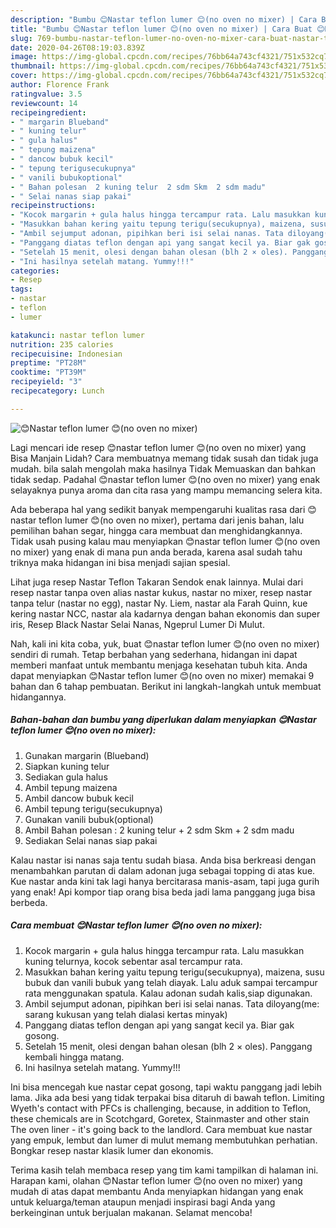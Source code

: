 ```yaml
---
description: "Bumbu 😊Nastar teflon lumer 😊(no oven no mixer) | Cara Buat 😊Nastar teflon lumer 😊(no oven no mixer) Yang Mudah Dan Praktis"
title: "Bumbu 😊Nastar teflon lumer 😊(no oven no mixer) | Cara Buat 😊Nastar teflon lumer 😊(no oven no mixer) Yang Mudah Dan Praktis"
slug: 769-bumbu-nastar-teflon-lumer-no-oven-no-mixer-cara-buat-nastar-teflon-lumer-no-oven-no-mixer-yang-mudah-dan-praktis
date: 2020-04-26T08:19:03.839Z
image: https://img-global.cpcdn.com/recipes/76bb64a743cf4321/751x532cq70/😊nastar-teflon-lumer-😊no-oven-no-mixer-foto-resep-utama.jpg
thumbnail: https://img-global.cpcdn.com/recipes/76bb64a743cf4321/751x532cq70/😊nastar-teflon-lumer-😊no-oven-no-mixer-foto-resep-utama.jpg
cover: https://img-global.cpcdn.com/recipes/76bb64a743cf4321/751x532cq70/😊nastar-teflon-lumer-😊no-oven-no-mixer-foto-resep-utama.jpg
author: Florence Frank
ratingvalue: 3.5
reviewcount: 14
recipeingredient:
- " margarin Blueband"
- " kuning telur"
- " gula halus"
- " tepung maizena"
- " dancow bubuk kecil"
- " tepung terigusecukupnya"
- " vanili bubukoptional"
- " Bahan polesan  2 kuning telur  2 sdm Skm  2 sdm madu"
- " Selai nanas siap pakai"
recipeinstructions:
- "Kocok margarin + gula halus hingga tercampur rata. Lalu masukkan kuning telurnya, kocok sebentar asal tercampur rata."
- "Masukkan bahan kering yaitu tepung terigu(secukupnya), maizena, susu bubuk dan vanili bubuk yang telah diayak. Lalu aduk sampai tercampur rata menggunakan spatula. Kalau adonan sudah kalis,siap digunakan."
- "Ambil sejumput adonan, pipihkan beri isi selai nanas. Tata diloyang(me: sarang kukusan yang telah dialasi kertas minyak)"
- "Panggang diatas teflon dengan api yang sangat kecil ya. Biar gak gosong."
- "Setelah 15 menit, olesi dengan bahan olesan (blh 2 × oles). Panggang kembali hingga matang."
- "Ini hasilnya setelah matang. Yummy!!!"
categories:
- Resep
tags:
- nastar
- teflon
- lumer

katakunci: nastar teflon lumer 
nutrition: 235 calories
recipecuisine: Indonesian
preptime: "PT28M"
cooktime: "PT39M"
recipeyield: "3"
recipecategory: Lunch

---
```



![😊Nastar teflon lumer 😊(no oven no mixer)](https://img-global.cpcdn.com/recipes/76bb64a743cf4321/751x532cq70/😊nastar-teflon-lumer-😊no-oven-no-mixer-foto-resep-utama.jpg)

Lagi mencari ide resep 😊nastar teflon lumer 😊(no oven no mixer) yang Bisa Manjain Lidah? Cara membuatnya memang tidak susah dan tidak juga mudah. bila salah mengolah maka hasilnya Tidak Memuaskan dan bahkan tidak sedap. Padahal 😊nastar teflon lumer 😊(no oven no mixer) yang enak selayaknya punya aroma dan cita rasa yang mampu memancing selera kita.

Ada beberapa hal yang sedikit banyak mempengaruhi kualitas rasa dari 😊nastar teflon lumer 😊(no oven no mixer), pertama dari jenis bahan, lalu pemilihan bahan segar, hingga cara membuat dan menghidangkannya. Tidak usah pusing kalau mau menyiapkan 😊nastar teflon lumer 😊(no oven no mixer) yang enak di mana pun anda berada, karena asal sudah tahu triknya maka hidangan ini bisa menjadi sajian spesial.

Lihat juga resep Nastar Teflon Takaran Sendok enak lainnya. Mulai dari resep nastar tanpa oven alias nastar kukus, nastar no mixer, resep nastar tanpa telur (nastar no egg), nastar Ny. Liem, nastar ala Farah Quinn, kue kering nastar NCC, nastar ala kadarnya dengan bahan ekonomis dan super iris, Resep Black Nastar Selai Nanas, Ngeprul Lumer Di Mulut.


Nah, kali ini kita coba, yuk, buat 😊nastar teflon lumer 😊(no oven no mixer) sendiri di rumah. Tetap berbahan yang sederhana, hidangan ini dapat memberi manfaat untuk membantu menjaga kesehatan tubuh kita. Anda dapat menyiapkan 😊Nastar teflon lumer 😊(no oven no mixer) memakai 9 bahan dan 6 tahap pembuatan. Berikut ini langkah-langkah untuk membuat hidangannya.

<!--inarticleads1-->

##### Bahan-bahan dan bumbu yang diperlukan dalam menyiapkan 😊Nastar teflon lumer 😊(no oven no mixer):

1. Gunakan  margarin (Blueband)
1. Siapkan  kuning telur
1. Sediakan  gula halus
1. Ambil  tepung maizena
1. Ambil  dancow bubuk kecil
1. Ambil  tepung terigu(secukupnya)
1. Gunakan  vanili bubuk(optional)
1. Ambil  Bahan polesan : 2 kuning telur + 2 sdm Skm + 2 sdm madu
1. Sediakan  Selai nanas siap pakai


Kalau nastar isi nanas saja tentu sudah biasa. Anda bisa berkreasi dengan menambahkan parutan di dalam adonan juga sebagai topping di atas kue. Kue nastar anda kini tak lagi hanya bercitarasa manis-asam, tapi juga gurih yang enak! Api kompor tiap orang bisa beda jadi lama panggang juga bisa berbeda. 

<!--inarticleads2-->

##### Cara membuat 😊Nastar teflon lumer 😊(no oven no mixer):

1. Kocok margarin + gula halus hingga tercampur rata. Lalu masukkan kuning telurnya, kocok sebentar asal tercampur rata.
1. Masukkan bahan kering yaitu tepung terigu(secukupnya), maizena, susu bubuk dan vanili bubuk yang telah diayak. Lalu aduk sampai tercampur rata menggunakan spatula. Kalau adonan sudah kalis,siap digunakan.
1. Ambil sejumput adonan, pipihkan beri isi selai nanas. Tata diloyang(me: sarang kukusan yang telah dialasi kertas minyak)
1. Panggang diatas teflon dengan api yang sangat kecil ya. Biar gak gosong.
1. Setelah 15 menit, olesi dengan bahan olesan (blh 2 × oles). Panggang kembali hingga matang.
1. Ini hasilnya setelah matang. Yummy!!!


Ini bisa mencegah kue nastar cepat gosong, tapi waktu panggang jadi lebih lama. Jika ada besi yang tidak terpakai bisa ditaruh di bawah teflon. Limiting Wyeth&#39;s contact with PFCs is challenging, because, in addition to Teflon, these chemicals are in Scotchgard, Goretex, Stainmaster and other stain The oven liner - it&#39;s going back to the landlord. Cara membuat kue nastar yang empuk, lembut dan lumer di mulut memang membutuhkan perhatian. Bongkar resep nastar klasik lumer dan ekonomis. 

Terima kasih telah membaca resep yang tim kami tampilkan di halaman ini. Harapan kami, olahan 😊Nastar teflon lumer 😊(no oven no mixer) yang mudah di atas dapat membantu Anda menyiapkan hidangan yang enak untuk keluarga/teman ataupun menjadi inspirasi bagi Anda yang berkeinginan untuk berjualan makanan. Selamat mencoba!
